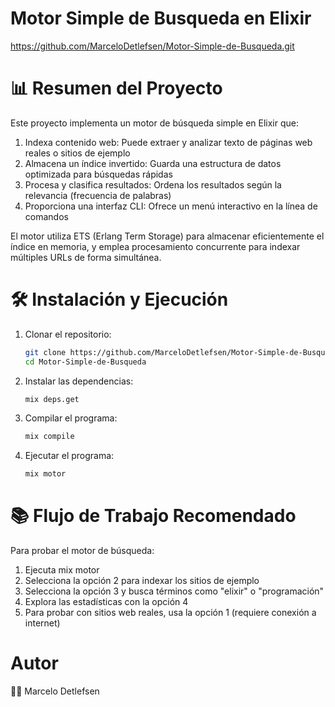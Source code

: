 # Motor Simple de Busqueda en Elixir
https://github.com/MarceloDetlefsen/Motor-Simple-de-Busqueda.git

# 📊 Resumen del Proyecto
Este proyecto implementa un motor de búsqueda simple en Elixir que:
1. Indexa contenido web: Puede extraer y analizar texto de páginas web reales o sitios de ejemplo
2. Almacena un índice invertido: Guarda una estructura de datos optimizada para búsquedas rápidas
3. Procesa y clasifica resultados: Ordena los resultados según la relevancia (frecuencia de palabras)
4. Proporciona una interfaz CLI: Ofrece un menú interactivo en la línea de comandos

El motor utiliza ETS (Erlang Term Storage) para almacenar eficientemente el índice en memoria, y emplea procesamiento concurrente para indexar múltiples URLs de forma simultánea.

# 🛠️ Instalación y Ejecución
1. Clonar el repositorio:
    ```bash
    git clone https://github.com/MarceloDetlefsen/Motor-Simple-de-Busqueda.git
    cd Motor-Simple-de-Busqueda
    ```

2. Instalar las dependencias:
    ```bash
    mix deps.get
    ```

3. Compilar el programa:
    ```bash 
    mix compile
    ```

4. Ejecutar el programa:
    ```bash
    mix motor
    ```

# 📚 Flujo de Trabajo Recomendado
Para probar el motor de búsqueda:
1. Ejecuta mix motor
2. Selecciona la opción 2 para indexar los sitios de ejemplo
3. Selecciona la opción 3 y busca términos como "elixir" o "programación"
4. Explora las estadísticas con la opción 4
5. Para probar con sitios web reales, usa la opción 1 (requiere conexión a internet)

# Autor
👨‍💻 Marcelo Detlefsen